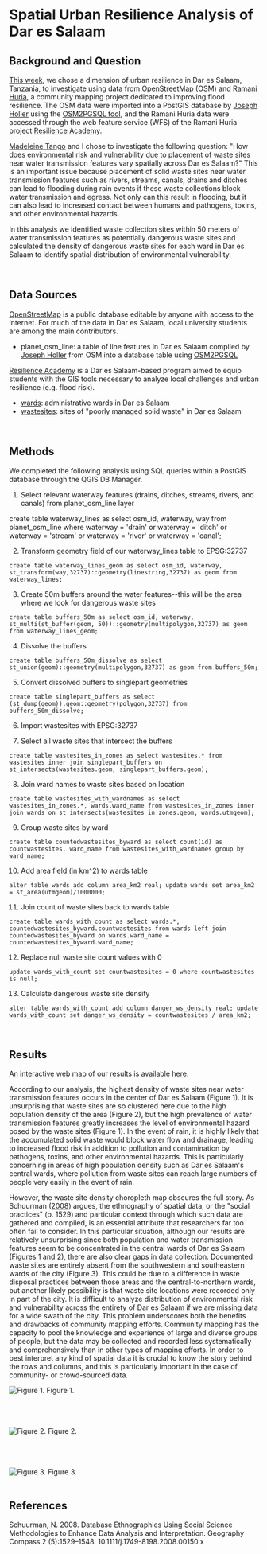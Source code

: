 # Spatial Urban Resilience Analysis of Dar es Salaam

## Background and Question

[This week](https://gis4dev.github.io/lessons/06b_UrbanResilience.html), we chose a dimension of urban resilience in Dar es Salaam, Tanzania, to investigate using data from [OpenStreetMap](https://www.openstreetmap.org/) (OSM) and [Ramani Huria](https://ramanihuria.org/en/), a community mapping project dedicated to improving flood resilience. The OSM data were imported into a PostGIS database by [Joseph Holler](https://www.josephholler.com/) using the [OSM2PGSQL tool](https://osm2pgsql.org/), and the Ramani Huria data were accessed through the web feature service (WFS) of the Ramani Huria project [Resilience Academy](https://resilienceacademy.ac.tz/data/).

[Madeleine Tango](https://mtango99.github.io/) and I chose to investigate the following question: "How does environmental risk and vulnerability due to placement of waste sites near water transmission features vary spatially across Dar es Salaam?" This is an important issue because placement of solid waste sites near water transmission features such as rivers, streams, canals, drains and ditches can lead to flooding during rain events if these waste collections block water transmission and egress. Not only can this result in flooding, but it can also lead to increased contact between humans and pathogens, toxins, and other environmental hazards.

In this analysis we identified waste collection sites within 50 meters of water transmission features as potentially dangerous waste sites and calculated the density of dangerous waste sites for each ward in Dar es Salaam to identify spatial distribution of environmental vulnerability.

<br />

## Data Sources

[OpenStreetMap](https://www.openstreetmap.org/) is a public database editable by anyone with access to the internet. For much of the data in Dar es Salaam, local university students are among the main contributors.
- planet_osm_line: a table of line features in Dar es Salaam compiled by [Joseph Holler](https://www.josephholler.com/) from OSM into a database table using [OSM2PGSQL](https://osm2pgsql.org/)

[Resilience Academy](https://resilienceacademy.ac.tz/) is a Dar es Salaam-based program aimed to equip students with the GIS tools necessary to analyze local challenges and urban resilience (e.g. flood risk).
- [wards](https://geonode.resilienceacademy.ac.tz/layers/geonode_data:geonode:dar_es_salaam_administrative_wards): administrative wards in Dar es Salaam
- [wastesites](https://geonode.resilienceacademy.ac.tz/layers/geonode_data:geonode:dar_es_salaam_trash_data): sites of "poorly managed solid waste" in Dar es Salaam

<br />

## Methods

We completed the following analysis using SQL queries within a PostGIS database through the QGIS DB Manager.

1. Select relevant waterway features (drains, ditches, streams, rivers, and canals) from planet_osm_line layer

  create table waterway_lines as
  select osm_id, waterway, way from planet_osm_line
  where waterway = 'drain' or waterway = 'ditch' or waterway = 'stream' or waterway = 'river' or waterway = 'canal';

2. Transform geometry field of our waterway_lines table to EPSG:32737

`create table waterway_lines_geom as
select osm_id, waterway, st_transform(way,32737)::geometry(linestring,32737) as geom
from waterway_lines;`

3. Create 50m buffers around the water features--this will be the area where we look for dangerous waste sites

`create table buffers_50m as
select osm_id, waterway, st_multi(st_buffer(geom, 50))::geometry(multipolygon,32737) as geom from waterway_lines_geom;`

4. Dissolve the buffers

`create table buffers_50m_dissolve as
select st_union(geom)::geometry(multipolygon,32737) as geom
from buffers_50m;`

5. Convert dissolved buffers to singlepart geometries

`create table singlepart_buffers as
select (st_dump(geom)).geom::geometry(polygon,32737) from buffers_50m_dissolve;`

6. Import wastesites with EPSG:32737

7. Select all waste sites that intersect the buffers

`create table wastesites_in_zones as
select wastesites.*
from wastesites inner join singlepart_buffers
on st_intersects(wastesites.geom, singlepart_buffers.geom);`

8. Join ward names to waste sites based on location

`create table wastesites_with_wardnames as
select wastesites_in_zones.*, wards.ward_name
from wastesites_in_zones inner join wards
on st_intersects(wastesites_in_zones.geom, wards.utmgeom);`

9. Group waste sites by ward

`create table countedwastesites_byward as
select count(id) as countwastesites, ward_name
from wastesites_with_wardnames group by ward_name;`

10. Add area field (in km^2) to wards table

`alter table wards add column area_km2 real;
update wards set area_km2 = st_area(utmgeom)/1000000;`

11. Join count of waste sites back to wards table

`create table wards_with_count as
select wards.*, countedwastesites_byward.countwastesites
from wards left join countedwastesites_byward
on wards.ward_name = countedwastesites_byward.ward_name;`

12. Replace null waste site count values with 0

`update wards_with_count
set countwastesites = 0
where countwastesites is null;`


13. Calculate dangerous waste site density

`alter table wards_with_count add column danger_ws_density real;
update wards_with_count set danger_ws_density = countwastesites / area_km2;`

<br />

## Results

An interactive web map of our results is available [here](https://mtango99.github.io/dsm/assets/#11/-6.7925/39.2333).

According to our analysis, the highest density of waste sites near water transmission features occurs in the center of Dar es Salaam (Figure 1). It is unsurprising that waste sites are so clustered here due to the high population density of the area (Figure 2), but the high prevalence of water transmission features greatly increases the level of environmental hazard posed by the waste sites (Figure 1). In the event of rain, it is highly likely that the accumulated solid waste would block water flow and drainage, leading to increased flood risk in addition to pollution and contamination by pathogens, toxins, and other environmental hazards. This is particularly concerning in areas of high population density such as Dar es Salaam's central wards, where pollution from waste sites can reach large numbers of people very easily in the event of rain.

However, the waste site density choropleth map obscures the full story. As Schuurman ([2008](https://onlinelibrary.wiley.com/doi/abs/10.1111/j.1749-8198.2008.00150.x)) argues, the ethnography of spatial data, or the "social practices" (p. 1529) and particular context through which such data are gathered and compiled, is an essential attribute that researchers far too often fail to consider. In this particular situation, although our results are relatively unsurprising since both population and water transmission features seem to be concentrated in the central wards of Dar es Salaam (Figures 1 and 2), there are also clear gaps in data collection. Documented waste sites are entirely absent from the southwestern and southeastern wards of the city (Figure 3). This could be due to a difference in waste disposal practices between those areas and the central-to-northern wards, but another likely
possibility is that waste site locations were recorded only in part of the city. It is difficult to analyze distribution of environmental risk and vulnerability across the entirety of Dar es Salaam if we are missing data for a wide swath of the city. This problem underscores both the benefits and drawbacks of community mapping efforts. Community mapping has the capacity to pool the knowledge and experience of large and diverse groups of people, but the data may be collected and recorded less systematically and comprehensively than in other types of mapping efforts. In order to best interpret any kind of spatial data it is crucial to know the story behind the rows and columns, and this is particularly important in the case of community- or crowd-sourced data.

![Figure 1.](assets/wastesite_density.png)
Figure 1. <br /><br /><br /><br />

![Figure 2.](assets/wastesite_locations.png)
Figure 2. <br /><br /><br /><br />

![Figure 3.](assets/pop_density.png)
Figure 3. <br /><br />

## References
Schuurman, N. 2008. Database Ethnographies Using Social Science Methodologies to Enhance Data Analysis and Interpretation. Geography Compass 2 (5):1529–1548. 10.1111/j.1749-8198.2008.00150.x
